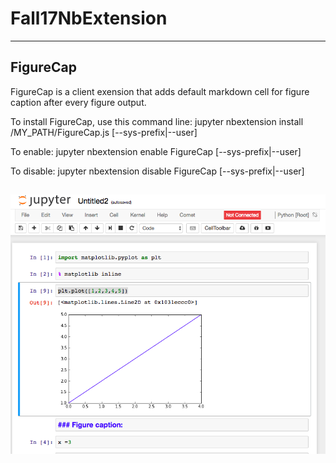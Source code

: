 # Fall17NbExtension
-----------------------------------------------------------------------------
## FigureCap
FigureCap is a client exension that adds default markdown cell for figure caption after every figure output.

To install FigureCap, use this command line:
jupyter nbextension install /MY_PATH/FigureCap.js [--sys-prefix|--user]

To enable:
jupyter nbextension enable FigureCap [--sys-prefix|--user]

To disable:
jupyter nbextension disable FigureCap [--sys-prefix|--user]

![](https://github.com/activityhistory/Fall17NbExtension/blob/master/FiguteCap/Screen%20Shot%202017-11-07%20at%2010.35.22%20AM.png)
-----------------------------------------------------------------------------

